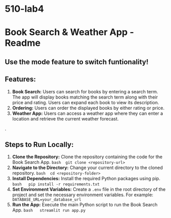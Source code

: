 # 510-lab4
  # Book Search & Weather App - Readme

  ## Use the mode feature to switch funtionality!

  ## Features: 
  1. **Book Search:** Users can search for books by entering a search term. The app will display books matching the search term along with their price and rating. Users can expand each book to view its description.
  2. **Ordering:** Users can order the displayed books by either rating or price.
  3. **Weather App:** Users can access a weather app where they can enter a location and retrieve the current weather forecast.

 .
  ## Steps to Run Locally:
  1. **Clone the Repository:** Clone the repository containing the code for the Book Search App.  ```bash  git clone <repository-url>  ```
  2. **Navigate to the Directory:** Change your current directory to the cloned repository.  ```bash  cd <repository-folder>   ```
  3. **Install Dependencies:** Install the required Python packages using pip.   ```bash   pip install -r requirements.txt   ```
  4. **Set Environment Variables:** Create a `.env` file in the root directory of the project and set the necessary environment variables. For example:   ```   DATABASE_URL=your_database_url   ```
  5. **Run the App:** Execute the main Python script to run the Book Search App.   ```bash   streamlit run app.py   ```
